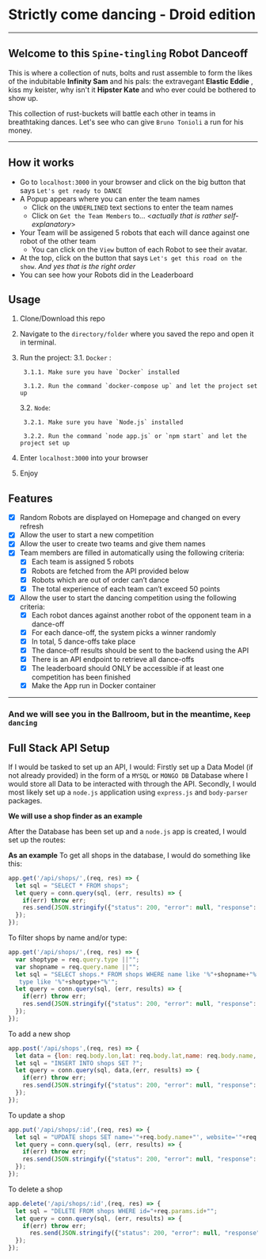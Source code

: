 # Strictly come dancing - Droid edition
--- 
## Welcome to this `Spine-tingling` Robot Danceoff

This is where a collection of nuts, bolts and rust assemble to form the likes of the indubitable **Infinity Sam** and his pals: the extravegant **Elastic Eddie** , kiss my keister, why isn't it **Hipster Kate** and who ever could be bothered to show up.

This collection of rust-buckets will battle each other in teams in breathtaking dances. Let's see who can give `Bruno Tonioli` a run for his money.

---
## How it works
- Go to `localhost:3000` in your browser and click on the big button that says `Let's get ready to DANCE`
- A Popup appears where you can enter the team names 
    - Click on the `UNDERLINED` text sections to enter the team names
    - Click on `Get the Team Members` to...  <*actually that is rather self-explanatory*>
- Your Team will be assigened 5 robots that each will dance against one robot of the other team
   - You can click on the `View` button of each Robot to see their avatar.  
- At the top, click on the button that says `Let's get this road on the show`.  *And yes that is the right order*
- You can see how your Robots did in the Leaderboard

## Usage 

1. Clone/Download this repo
2. Navigate to the `directory/folder` where you saved the repo and open it in terminal. 
3. Run the project:
    3.1. `Docker` : 

        3.1.1. Make sure you have `Docker` installed

        3.1.2. Run the command `docker-compose up` and let the project set up

    3.2. `Node`:

        3.2.1. Make sure you have `Node.js` installed 

        3.2.2. Run the command `node app.js` or `npm start` and let the project set up

4. Enter `localhost:3000` into your browser
5. Enjoy


## Features 

- [x] Random Robots are displayed on Homepage and changed on every refresh
- [x] Allow the user to start a new competition 
- [x] Allow the user to create two teams and give them names
- [x] Team members are filled in automatically using the following criteria:
    - [x] Each team is assigned 5 robots
    - [x] Robots are fetched from the API provided below
    - [x] Robots which are out of order can’t dance
    - [x]  The total experience of each team can’t exceed 50 points
- [x] Allow the user to start the dancing competition using the following criteria:
    - [x] Each robot dances against another robot of the opponent team in a dance-off
    - [x] For each dance-off, the system picks a winner randomly
    - [x] In total, 5 dance-offs take place
    - [x] The dance-off results should be sent to the backend using the API 
    - [x] There is an API endpoint to retrieve all dance-offs
    - [x] The leaderboard should ONLY be accessible if at least one competition has been finished
    - [x] Make the App run in Docker container
---
### And we will see you in the Ballroom, but in the meantime, `Keep dancing`

## Full Stack API Setup

If I would be tasked to set up an API, I would:
Firstly set up a Data Model (if not already provided) in the form of a `MYSQL` or `MONGO DB` Database where I would store all Data to be interacted with through the API.
Secondly, I would most likely set up a `node.js` application using `express.js` and `body-parser` packages.

**We will use a shop finder as an example**

After the Database has been set up and a `node.js` app is created, I would set up the routes:

**As an example**
To get all shops in the database, I would do something like this:

```javascript
app.get('/api/shops/',(req, res) => {
  let sql = "SELECT * FROM shops";
  let query = conn.query(sql, (err, results) => {
    if(err) throw err;
    res.send(JSON.stringify({"status": 200, "error": null, "response": results}));
  });
});

```

To filter shops by name and/or type:

```javascript
app.get('/api/shops/',(req, res) => {
  var shoptype = req.query.type ||"";
  var shopname = req.query.name ||"";
  let sql = "SELECT shops.* FROM shops WHERE name like '%"+shopname+"%' AND \
   type like '%"+shoptype+"%'";
  let query = conn.query(sql, (err, results) => {
    if(err) throw err;
    res.send(JSON.stringify({"status": 200, "error": null, "response": results}));
  });
});
```

To add a new shop

```javascript
app.post('/api/shops',(req, res) => {
  let data = {lon: req.body.lon,lat: req.body.lat,name: req.body.name, website: req.body.website, trading_hours: req.body.trading_hours, type: req.body.type, street: req.body.street, postal_code: req.body.postal_code};
  let sql = "INSERT INTO shops SET ?";
  let query = conn.query(sql, data,(err, results) => {
    if(err) throw err;
    res.send(JSON.stringify({"status": 200, "error": null, "response": results}));
  });
});
```

To update a shop

```javascript
app.put('/api/shops/:id',(req, res) => {
  let sql = "UPDATE shops SET name='"+req.body.name+"', website='"+req.body.website+"', trading_hours='"+req.body.trading_hours+"', type='"+req.body.type+"', street='"+req.body.street+"' , postal_code='"+req.body.postal_code+"' WHERE id="+req.params.id;
  let query = conn.query(sql, (err, results) => {
    if(err) throw err;
    res.send(JSON.stringify({"status": 200, "error": null, "response": results}));
  });
});
```

To delete a shop

```javascript
app.delete('/api/shops/:id',(req, res) => {
  let sql = "DELETE FROM shops WHERE id="+req.params.id+"";
  let query = conn.query(sql, (err, results) => {
    if(err) throw err;
      res.send(JSON.stringify({"status": 200, "error": null, "response": results}));
  });
});
```

